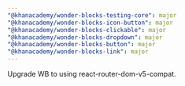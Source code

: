 ```yaml
---
"@khanacademy/wonder-blocks-testing-core": major
"@khanacademy/wonder-blocks-icon-button": major
"@khanacademy/wonder-blocks-clickable": major
"@khanacademy/wonder-blocks-dropdown": major
"@khanacademy/wonder-blocks-button": major
"@khanacademy/wonder-blocks-link": major
---
```


Upgrade WB to using react-router-dom-v5-compat.
